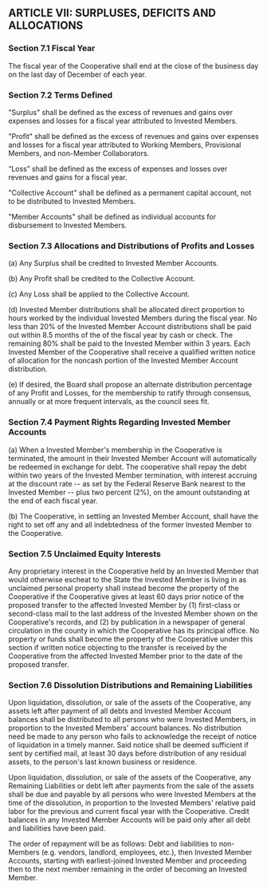 ## ARTICLE VII:  SURPLUSES, DEFICITS AND ALLOCATIONS

### Section 7.1  Fiscal Year

The fiscal year of the Cooperative shall end at the close
of the business day on the last day of December of each year.

### Section 7.2 Terms Defined

"Surplus" shall be defined as the excess of revenues and gains
over expenses and losses for a fiscal year attributed to
Invested Members.

"Profit" shall be defined as the excess of revenues and gains
over expenses and losses for a fiscal year attributed to
Working Members, Provisional Members, and non-Member Collaborators.

“Loss” shall be defined as the excess of expenses and losses
over revenues and gains for a fiscal year.

"Collective Account" shall be defined as a permanent capital
account, not to be distributed to Invested Members.

"Member Accounts" shall be defined as individual accounts for
disbursement to Invested Members.

### Section 7.3  Allocations and Distributions of Profits and Losses

(a) Any Surplus shall be credited to Invested Member Accounts.

(b) Any Profit shall be credited to the Collective Account.

(c) Any Loss shall be applied to the Collective Account.

(d) Invested Member distributions shall be allocated direct proportion
    to hours worked by the individual Invested Members during the
    fiscal year.
    No less than 20% of the Invested Member Account distributions
    shall be paid out within 8.5 months of the of the fiscal year by
    cash or check. The remaining 80% shall be paid to the Invested
    Member within 3 years. Each Invested Member of the Cooperative
    shall receive a qualified written notice of allocation for the
    noncash portion of the Invested Member Account distribution.

(e) If desired, the Board shall propose an alternate distribution
    percentage of any Profit and Losses, for the membership to
    ratify through consensus, annually or at more frequent
    intervals, as the council sees fit.

### Section 7.4  Payment Rights Regarding Invested Member Accounts

(a) When a Invested Member's membership in the Cooperative is
    terminated, the amount in their Invested Member Account will
    automatically be redeemed in exchange for debt. The cooperative
    shall repay the debt within two years of the Invested Member
    termination, with interest accruing at the discount rate -- as
    set by the Federal Reserve Bank nearest to the Invested Member
    -- plus two percent (2%), on the amount outstanding at the end
    of each fiscal year.

(b) The Cooperative, in settling an Invested Member Account, shall
    have the right to set off any and all indebtedness of the former
    Invested Member to the Cooperative.

### Section 7.5  Unclaimed Equity Interests

Any proprietary interest in the Cooperative held by an Invested
Member that would otherwise escheat to the State the Invested
Member is living in as unclaimed personal property shall instead
become the property of the Cooperative if the Cooperative gives at
least 60 days prior notice of the proposed transfer to the affected
Invested Member by (1) first-class or second-class mail to the last
address of the Invested Member shown on the Cooperative's records,
and (2) by publication in a newspaper of general circulation in the
county in which the Cooperative has its principal office. No
property or funds shall become the property of the Cooperative under
this section if written notice objecting to the transfer is received
by the Cooperative from the affected Invested Member prior to the
date of the proposed transfer.

### Section 7.6  Dissolution Distributions and Remaining Liabilities

Upon liquidation, dissolution, or sale of the assets of the
Cooperative, any assets left after payment of all debts and Invested
Member Account balances shall be distributed to all persons
who were Invested Members, in proportion to the Invested Members'
account balances. No distribution need be made to any person who
fails to acknowledge the receipt of notice of liquidation in a timely
manner. Said notice shall be deemed sufficient if sent by certified
mail, at least 30 days before distribution of any residual assets,
to the person's last known business or residence.

Upon liquidation, dissolution, or sale of the assets of the
Cooperative, any Remaining Liabilities or debt left after payments
from the sale of the assets shall be due and payable by all persons
who were Invested Members at the time of the dissolution, in proportion
to the Invested Members' relative paid labor for the previous and
current fiscal year with the Cooperative.  Credit balances in any
Invested Member Accounts will be paid only after all debt and
liabilities have been paid.

The order of repayment will be as follows: Debt and liabilities to
non-Members (e.g. vendors, landlord, employees, etc.), then
Invested Member Accounts, starting with earliest-joined Invested
Member and proceeding then to the next member remaining in the order of
becoming an Invested Member.
